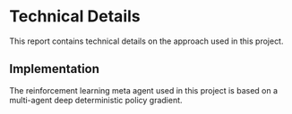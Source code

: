 # Technical Details

This report contains technical details on the approach used in this project.

## Implementation

The reinforcement learning meta agent used in this project is based on a multi-agent deep deterministic policy gradient. 
